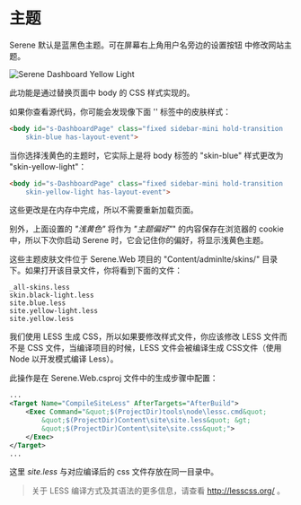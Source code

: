 # 主题

Serene 默认是蓝黑色主题。可在屏幕右上角用户名旁边的设置按钮  <i class="fa fa-gears"></i>中修改网站主题。

![Serene Dashboard Yellow Light](img/serene_dashboard_light.png)

此功能是通过替换页面中 body 的 CSS 样式实现的。

如果你查看源代码，你可能会发现像下面 '<body>' 标签中的皮肤样式：

```html
<body id="s-DashboardPage" class="fixed sidebar-mini hold-transition 
    skin-blue has-layout-event">
```

当你选择浅黄色的主题时，它实际上是将 body 标签的 "skin-blue" 样式更改为 "skin-yellow-light"：

```html
<body id="s-DashboardPage" class="fixed sidebar-mini hold-transition 
    skin-yellow-light has-layout-event">
```

这些更改是在内存中完成，所以不需要重新加载页面。

别外，上面设置的 *"浅黄色"* 将作为 *"主题偏好"*" 的内容保存在浏览器的 cookie 中，所以下次你启动 Serene 时，它会记住你的偏好，将显示浅黄色主题。

这些主题皮肤文件位于 Serene.Web 项目的 "Content/adminlte/skins/" 目录下。如果打开该目录文件，你将看到下面的文件：

```
_all-skins.less
skin.black-light.less
site.blue.less
site.yellow-light.less
site.yellow.less
```

我们使用 LESS 生成 CSS，所以如果要修改样式文件，你应该修改 LESS 文件而不是 CSS 文件，当编译项目的时候，LESS 文件会被编译生成 CSS文件（使用 Node 以开发模式编译 Less）。

此操作是在 Serene.Web.csproj 文件中的生成步骤中配置：

```xml
...
<Target Name="CompileSiteLess" AfterTargets="AfterBuild">
    <Exec Command="&quot;$(ProjectDir)tools\node\lessc.cmd&quot;
        &quot;$(ProjectDir)Content\site\site.less&quot; &gt;
        &quot;$(ProjectDir)Content\site\site.css&quot;">
    </Exec>
</Target>
...
```

这里 *site.less* 与对应编译后的 css 文件存放在同一目录中。

> 关于 LESS 编译方式及其语法的更多信息，请查看 http://lesscss.org/ 。

